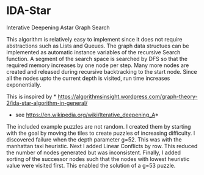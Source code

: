 # IDA-Star
Interative Deepening Astar Graph Search

This algorithm is relatively easy to implement since it does not require abstractions such as Lists and Queues. The graph data structues can be implemented as automatic instance variables of the recursive Search function. A segment of the search space is searched by DFS so that the required memory increases by one node per step. Many more nodes are created and released during recursive backtracking to the start node. Since all the nodes upto the current depth is visited, run time increases exponentially.

This is inspired by  *  https://algorithmsinsight.wordpress.com/graph-theory-2/ida-star-algorithm-in-general/
 * see https://en.wikipedia.org/wiki/Iterative_deepening_A*

The included example puzzles are not random. I created them by starting with the goal by moving the tiles to create puzzles of increasing difficulty.  I discovered failure when the depth parameter g=52. This was with the manhattan taxi heuristic.  Next I added Linear Conflicts by row. This reduced the number of nodes generated but was inconsistent. Finally, I added sorting of the successor nodes such that the nodes with lowest heuristic value were visited first. This enabled the solution of a g=53 puzzle.

